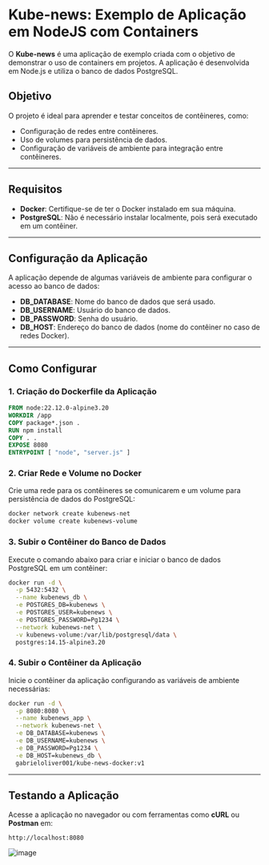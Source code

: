 # Kube-news: Exemplo de Aplicação em NodeJS com Containers

O **Kube-news** é uma aplicação de exemplo criada com o objetivo de demonstrar o uso de containers em projetos. A aplicação é desenvolvida em Node.js e utiliza o banco de dados PostgreSQL.

## Objetivo
O projeto é ideal para aprender e testar conceitos de contêineres, como:
- Configuração de redes entre contêineres.
- Uso de volumes para persistência de dados.
- Configuração de variáveis de ambiente para integração entre contêineres.

---

## Requisitos

- **Docker**: Certifique-se de ter o Docker instalado em sua máquina. 
- **PostgreSQL**: Não é necessário instalar localmente, pois será executado em um contêiner.

---

## Configuração da Aplicação

A aplicação depende de algumas variáveis de ambiente para configurar o acesso ao banco de dados:

- **DB_DATABASE**: Nome do banco de dados que será usado.  
- **DB_USERNAME**: Usuário do banco de dados.  
- **DB_PASSWORD**: Senha do usuário.  
- **DB_HOST**: Endereço do banco de dados (nome do contêiner no caso de redes Docker).  

---

## Como Configurar

### 1. Criação do Dockerfile da Aplicação

```dockerfile
FROM node:22.12.0-alpine3.20
WORKDIR /app
COPY package*.json .
RUN npm install
COPY . .
EXPOSE 8080
ENTRYPOINT [ "node", "server.js" ]
```

### 2. Criar Rede e Volume no Docker
Crie uma rede para os contêineres se comunicarem e um volume para persistência de dados do PostgreSQL:
```bash
docker network create kubenews-net
docker volume create kubenews-volume
```

### 3. Subir o Contêiner do Banco de Dados
Execute o comando abaixo para criar e iniciar o banco de dados PostgreSQL em um contêiner:
```bash
docker run -d \
  -p 5432:5432 \
  --name kubenews_db \
  -e POSTGRES_DB=kubenews \
  -e POSTGRES_USER=kubenews \
  -e POSTGRES_PASSWORD=Pg1234 \
  --network kubenews-net \
  -v kubenews-volume:/var/lib/postgresql/data \
  postgres:14.15-alpine3.20
```

### 4. Subir o Contêiner da Aplicação
Inicie o contêiner da aplicação configurando as variáveis de ambiente necessárias:
```bash
docker run -d \
  -p 8080:8080 \
  --name kubenews_app \
  --network kubenews-net \
  -e DB_DATABASE=kubenews \
  -e DB_USERNAME=kubenews \
  -e DB_PASSWORD=Pg1234 \
  -e DB_HOST=kubenews_db \
  gabrieloliver001/kube-news-docker:v1
```

---

## Testando a Aplicação

Acesse a aplicação no navegador ou com ferramentas como **cURL** ou **Postman** em:  
```
http://localhost:8080
```

![image](https://github.com/user-attachments/assets/cd18244e-fa91-4873-b3f5-5967b57e38be)
